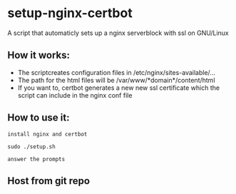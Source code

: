 # setup-nginx-certbot
A script that automaticly sets up a nginx serverblock with ssl on GNU/Linux
## How it works:
<ul>
	<li>The scriptcreates configuration files in /etc/nginx/sites-available/...</li>
	<li>The path for the html files will be  /var/www/*domain*/content/html</li>
	<li>If you want to, certbot generates a new new ssl certificate which the script can include in the nginx conf file</li>
</ul>

## How to use it:

```
install nginx and certbot
```
```
sudo ./setup.sh
```
```
answer the prompts
```

## Host from git repo

